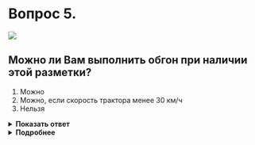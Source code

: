# Вопрос 5.

![](https://s.drom.ru/i24228/pdd/tickets/2016/1543885356.jpg)

## Можно ли Вам выполнить обгон при наличии этой разметки?

1. Можно
2. Можно, если скорость трактора менее 30 км/ч
3. Нельзя

<details>
<summary><b>Показать ответ</b></summary>
Правильный ответ: 3
</details>
<details>
<summary><b>Подробнее</b></summary>
Горизонтальную разметку 1.11 разрешается пересекать со стороны прерывистой линии для обгона или объезда. С Вашей стороны - сплошная линия. В такой ситуации пересекать ее нельзя.
(«Горизонтальная разметка»)
</details>